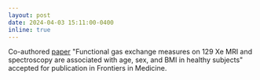 ```yaml
---
layout: post
date: 2024-04-03 15:11:00-0400
inline: true
---
```


Co-authored [paper](https://www.frontiersin.org/articles/10.3389/fmed.2024.1342499/abstract) "Functional gas exchange measures on 129 Xe MRI and spectroscopy are associated with age, sex, and BMI in healthy subjects" accepted for publication in Frontiers in Medicine.

